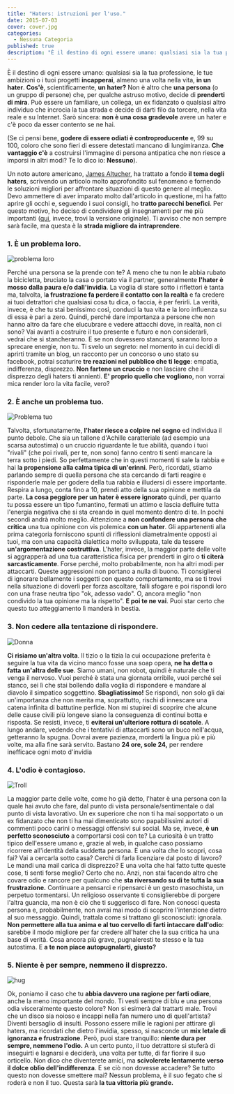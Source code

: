 ```yaml
---
title: "Haters: istruzioni per l'uso."
date: 2015-07-03
cover: cover.jpg
categories:
  - Nessuna Categoria
published: true
description: "È il destino di ogni essere umano: qualsiasi sia la tua professione, le tue ambizioni o i tuoi progetti incapperai, almeno una volta nella vita, in un hater. Cos'è, scientificamente,*un hater? Non è altro che una persona (o un gruppo di persone) che, per qualche astruso motivo, decide di prenderti di mira."
---
```

È il destino di ogni essere umano: qualsiasi sia la tua professione, le tue ambizioni o i tuoi progetti **incapperai**, almeno una volta nella vita, **in un hater**. **Cos'è**, scientificamente, **un hater?** Non è altro che **una persona** (o un gruppo di persone) che, per qualche astruso motivo, decide di **prenderti di mira**. Può essere un familiare, un collega, un ex fidanzato o qualsiasi altro individuo che incrocia la tua strada e decide di darti filo da torcere, nella vita reale e su Internet. Sarò sincera: **non è una cosa gradevole** avere un hater e c'è poco da esser contento se ne hai.

(Se ci pensi bene, **godere di essere odiati è controproducente** e, 99 su 100, coloro che sono fieri di essere detestati mancano di lungimiranza. **Che vantaggio c'è** a costruirsi l'immagine di persona antipatica che non riesce a imporsi in altri modi? Te lo dico io: **Nessuno**).

Un noto autore americano, [James Altucher](https://jamesaltucher.com/), ha trattato a fondo **il tema degli haters**, scrivendo un articolo molto approfondito sul fenomeno e fornendo le soluzioni migliori per affrontare situazioni di questo genere al meglio. Devo ammettere di aver imparato molto dall'articolo in questione, mi ha fatto aprire gli occhi e, seguendo i suoi consigli, ho **tratto parecchi benefici**. Per questo motivo, ho deciso di condividere gli insegnamenti per me più importanti ([qui](https://jamesaltucher.com/blog/the-ultimate-cheat-sheet-for-dealing-with-haters/), invece, trovi la versione originale). Ti avviso che non sempre sarà facile, ma questa è la **strada migliore da intraprendere**.

### 1. È un problema loro.

![problema loro](./Claudia-Falzone-Come-ignorare-haters-e-troll.jpg)

Perché una persona se la prende con te? A meno che tu non le abbia rubato la bicicletta, bruciato la casa o portato via il partner, generalmente **l'hater è mosso dalla paura e/o dall'invidia**. La voglia di stare sotto i riflettori è tanta ma, talvolta, l**a frustrazione fa perdere il contatto con la realtà** e fa credere ai tuoi detrattori che qualsiasi cosa tu dica, o faccia, è per ferirli. La verità, invece, è che tu stai benissimo così, conduci la tua vita e la loro influenza su di essa è pari a zero. Quindi, perché dare importanza a persone che non hanno altro da fare che elucubrare e vedere attacchi dove, in realtà, non ci sono? Vai avanti a costruire il tuo presente e futuro e non considerarli, vedrai che si stancheranno. E se non dovessero stancarsi, saranno loro a sprecare energie, non tu. Ti svelo un segreto: nel momento in cui decidi di aprirti tramite un blog, un racconto per un concorso o uno stato su facebook, potrai scaturire **tre reazioni nel pubblico che ti legge**: empatia, indifferenza, disprezzo. **Non fartene un cruccio** e non lasciare che il disprezzo degli haters ti annienti. **E' proprio quello che vogliono**, non vorrai mica render loro la vita facile, vero?

### 2. È anche un problema tuo.

![Problema tuo](./Claudia-Falzone-e-come-affrontare-i-problemi.jpg)

Talvolta, sfortunatamente, **l'hater riesce a colpire nel segno** ed individua il punto debole. Che sia un tallone d'Achille caratteriale (ad esempio una scarsa autostima) o un cruccio riguardante le tue abilità, quando i tuoi "rivali" (che poi rivali, per te, non sono) fanno centro ti senti mancare la terra sotto i piedi. So perfettamente che in questi momenti ti sale la rabbia e hai l**a propensione alla calma tipica di un'erinni**. Però, ricordati, stiamo parlando sempre di quella persona che sta cercando di farti reagire e risponderle male per godere della tua rabbia e illudersi di essere importante. Respira a lungo, conta fino a 10, prendi atto della sua opinione e mettila da parte. **La cosa peggiore per un hater è essere ignorato** quindi, per quanto tu possa essere un tipo fumantino, fermati un attimo e lascia defluire tutta l'energia negativa che si sta creando in quel momento dentro di te. In pochi secondi andrà molto meglio. Attenzione a **non confondere una persona** **che critica** una tua opinione con vis polemica **con un hater**. Gli appartenenti alla prima categoria forniscono spunti di riflessioni diametralmente opposti ai tuoi, ma con una capacità dialettica molto sviluppata, tale da tessere **un'argomentazione costruttiva**. L'hater, invece, la maggior parte delle volte si aggrapperà ad una tua caratteristica fisica per prenderti in giro o **ti citerà sarcasticamente**. Forse perché, molto probabilmente, non ha altri modi per attaccarti. Queste aggressioni non portano a nulla di buono. Ti consiglierei di ignorare bellamente i soggetti con questo comportamento, ma se ti trovi nella situazione di doverli per forza ascoltare, falli sfogare e poi rispondi loro con una frase neutra tipo "ok, adesso vado". O, ancora meglio "non condivido la tua opinione ma la rispetto". **E poi te ne vai**. Puoi star certo che questo tuo atteggiamento lì manderà in bestia.

### 3. Non cedere alla tentazione di rispondere.

![Donna](./Claudia-Falzone-e-gli-haters-Donna.jpg)

**Ci risiamo un'altra volta**. Il tizio o la tizia la cui occupazione preferita è seguire la tua vita da vicino manco fosse una soap opera, **ne ha detta o fatta un'altra delle sue**. Siamo umani, non robot, quindi è naturale che ti venga il nervoso. Vuoi perché è stata una giornata orribile, vuoi perché sei stanco, sei lì che stai bollendo dalla voglia di rispondere e mandare al diavolo il simpatico soggettino. **Sbagliatissimo!** Se rispondi, non solo gli dai un'importanza che non merita ma, soprattutto, rischi di innescare una catena infinita di battutine perfide. Non mi stupirei di scoprire che alcune delle cause civili più longeve siano la conseguenza di continui botta e risposta. Se resisti, invece, ti **eviterai un'ulteriore rottura di scatole**. A lungo andare, vedendo che i tentativi di attaccarti sono un buco nell'acqua, getteranno la spugna. Dovrai avere pazienza, morderti la lingua più e più volte, ma alla fine sarà servito. Bastano **24 ore, sole 24,** per rendere inefficace ogni moto d'invidia

### 4. L'odio è contagioso.

![Troll](./Claudia-Falzone-guarda-basita-una-haters-troll.jpg)

La maggior parte delle volte, come ho già detto, l'hater è una persona con la quale hai avuto che fare, dal punto di vista personale/sentimentale o dal punto di vista lavorativo. Un ex superiore che non ti ha mai sopportato o un ex fidanzato che non ti ha mai dimenticato sono papabilissimi autori di commenti poco carini o messaggi offensivi sui social. Ma se, invece, **è un perfetto sconosciuto** a comportarsi così con te? La curiosità è un tratto tipico dell'essere umano e, grazie al web, in qualche caso possiamo ricorrere all'identità della suddetta persona. E una volta che lo scopri, cosa fai? Vai a cercarla sotto casa? Cerchi di farla licenziare dal posto di lavoro? Le mandi una mail carica di disprezzo? E una volta che hai fatto tutte queste cose, ti senti forse meglio? Certo che no. Anzi, non stai facendo altro che covare odio e rancore per qualcuno che **sta riversando su di te tutta la sua frustrazione.** Continuare a pensarci e ripensarci è un gesto masochista, un perpetuo tormentarsi. Un religioso osservante ti consiglierebbe di porgere l'altra guancia, ma non è ciò che ti suggerisco di fare. Non conosci questa persona e, probabilmente, non avrai mai modo di scoprire l'intenzione dietro al suo messaggio. Quindi, trattala come si trattano gli sconosciuti: ignorala. **Non permettere alla tua anima e al tuo cervello di farti intaccare dall'odio**: sarebbe il modo migliore per far credere all'hater che la sua critica ha una base di verità. Cosa ancora più grave, pugnaleresti te stesso e la tua autostima. E **a te non piace autopugnalarti, giusto?**

### 5. Niente è per sempre, nemmeno il disprezzo.

![hug](./haters-just-need-hug.jpg)

Ok, poniamo il caso che tu **abbia davvero una ragione per farti odiare**, anche la meno importante del mondo. Ti vesti sempre di blu e una persona odia visceralmente questo colore? Non si esimerà dal trattarti male. Trovi che un disco sia noioso e incappi nella fan numero uno di quell'artista? Diventi bersaglio di insulti. Possono essere mille le ragioni per attirare gli haters, ma ricordati che dietro l'invidia, spesso, si nasconde un **mix letale di ignoranza e frustrazione**. Però, puoi stare tranquillo: **niente dura per sempre, nemmeno l'odio.** A un certo punto, il tuo detrattore si stuferà di inseguirti e lagnarsi e deciderà, una volta per tutte, di far fiorire il suo orticello. Non dico che diventerete amici, ma **scivolerete lentamente verso il dolce oblìo dell'indifferenza**. E se ciò non dovesse accadere? Se tutto questo non dovesse smettere mai? Nessun problema, è il suo fegato che si roderà e non il tuo. Questa sarà **la tua vittoria più grande.**
